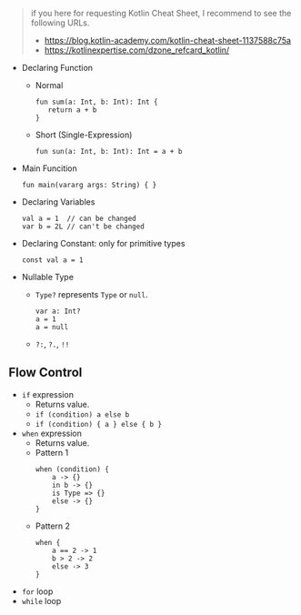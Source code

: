 > if you here for requesting Kotlin Cheat Sheet, I recommend to see the following URLs.
> * https://blog.kotlin-academy.com/kotlin-cheat-sheet-1137588c75a
> * https://kotlinexpertise.com/dzone_refcard_kotlin/

* Declaring Function
    * Normal
        ```
        fun sum(a: Int, b: Int): Int {
           return a + b
        }
        ```
    * Short (Single-Expression)
        ```
        fun sun(a: Int, b: Int): Int = a + b
        ```
* Main Funcition
     ```
     fun main(vararg args: String) { }
     ```

* Declaring Variables
    ```
    val a = 1  // can be changed 
    var b = 2L // can't be changed
    ```
* Declaring Constant: only for primitive types
    ```
    const val a = 1
    ```
* Nullable Type
    * `Type?` represents `Type` or `null`.
        ```
        var a: Int?
        a = 1
        a = null
        ```
    * `?:`, `?.`, `!!`
   
## Flow Control

* `if` expression
    * Returns value.
    * `if (condition) a else b`
    * ```if (condition) { a } else { b }```
* `when` expression
    * Returns value.
    * Pattern 1
        ```
        when (condition) {
            a -> {}
            in b -> {}
            is Type => {}
            else -> {}
        }
        ```
    * Pattern 2
        ```
        when {
            a == 2 -> 1
            b > 2 -> 2
            else -> 3
        }
        ```
* `for` loop
* `while` loop
